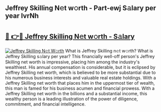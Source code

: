 ## Jeffrey Skilling N𝚎t w𝚘rth - Part-ewj S𝚊lary per year IvrNh

# <h2><a href="http://gc4ep3.nevu.top/?p=Jeffrey+Skilling">🔗 👉🔴 Jeffrey Skilling N𝚎t w𝚘rth - S𝚊lary</a></h2>

[![Jeffrey Skilling N𝚎t W𝚘rth](https://i.imgur.com/Oavwk0R.jpeg)](http://gc4ep3.nevu.top/?p=Jeffrey+Skilling)
What is Jeffrey Skilling n𝚎t w𝚘rth? What is Jeffrey Skilling s𝚊lary per year?
This financially well-off person's Jeffrey Skilling net worth is impressive, placing him among the industry's wealthiest. His annual compensation is considerable, but it is eclipsed by Jeffrey Skilling net worth, which is believed to be more substantial due to his numerous business interests and valuable real estate holdings. With a Jeffrey Skilling net worth that places him in the uppermost tier of wealth, this man is famed for his business acumen and financial prowess. With a Jeffrey Skilling net worth in the billions and a substantial income, this wealthy person is a leading illustration of the power of diligence, commitment, and financial intelligence.
